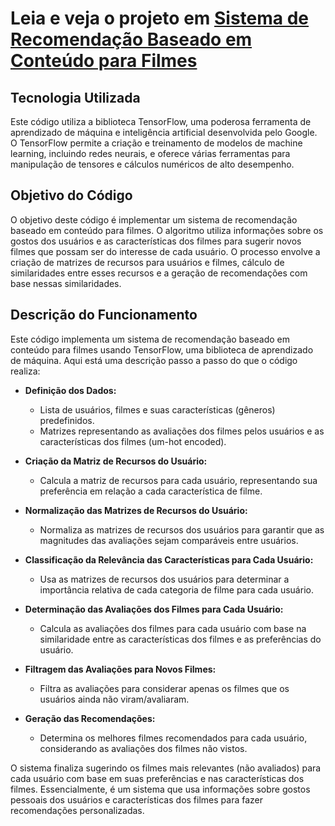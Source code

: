 # Leia e veja o projeto em [Sistema de Recomendação Baseado em Conteúdo para Filmes](https://github.com/FlaysonSantos/Machine_Learning/blob/main/GCP/Implementing%20a%20Content-Based%20Filtering%20using%20Low%20Level%20TensorFlow%20Operations/content_based_by_hand.ipynb)

## Tecnologia Utilizada
Este código utiliza a biblioteca TensorFlow, uma poderosa ferramenta de aprendizado de máquina e inteligência artificial desenvolvida pelo Google. O TensorFlow permite a criação e treinamento de modelos de machine learning, incluindo redes neurais, e oferece várias ferramentas para manipulação de tensores e cálculos numéricos de alto desempenho.

## Objetivo do Código
O objetivo deste código é implementar um sistema de recomendação baseado em conteúdo para filmes. O algoritmo utiliza informações sobre os gostos dos usuários e as características dos filmes para sugerir novos filmes que possam ser do interesse de cada usuário. O processo envolve a criação de matrizes de recursos para usuários e filmes, cálculo de similaridades entre esses recursos e a geração de recomendações com base nessas similaridades.

## Descrição do Funcionamento
Este código implementa um sistema de recomendação baseado em conteúdo para filmes usando TensorFlow, uma biblioteca de aprendizado de máquina. Aqui está uma descrição passo a passo do que o código realiza:

- **Definição dos Dados:**
    - Lista de usuários, filmes e suas características (gêneros) predefinidos.
    - Matrizes representando as avaliações dos filmes pelos usuários e as características dos filmes (um-hot encoded).

- **Criação da Matriz de Recursos do Usuário:**
    - Calcula a matriz de recursos para cada usuário, representando sua preferência em relação a cada característica de filme.

- **Normalização das Matrizes de Recursos do Usuário:**
    - Normaliza as matrizes de recursos dos usuários para garantir que as magnitudes das avaliações sejam comparáveis entre usuários.

- **Classificação da Relevância das Características para Cada Usuário:**
    - Usa as matrizes de recursos dos usuários para determinar a importância relativa de cada categoria de filme para cada usuário.

- **Determinação das Avaliações dos Filmes para Cada Usuário:**
    - Calcula as avaliações dos filmes para cada usuário com base na similaridade entre as características dos filmes e as preferências do usuário.

- **Filtragem das Avaliações para Novos Filmes:**
    - Filtra as avaliações para considerar apenas os filmes que os usuários ainda não viram/avaliaram.

- **Geração das Recomendações:**
    - Determina os melhores filmes recomendados para cada usuário, considerando as avaliações dos filmes não vistos.

O sistema finaliza sugerindo os filmes mais relevantes (não avaliados) para cada usuário com base em suas preferências e nas características dos filmes. Essencialmente, é um sistema que usa informações sobre gostos pessoais dos usuários e características dos filmes para fazer recomendações personalizadas.
